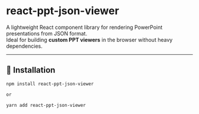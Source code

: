 # react-ppt-json-viewer

A lightweight React component library for rendering PowerPoint presentations from JSON format.  
Ideal for building **custom PPT viewers** in the browser without heavy dependencies.

---

## 🚀 Installation
```bash
npm install react-ppt-json-viewer

or

yarn add react-ppt-json-viewer
